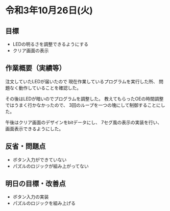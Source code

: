 # 令和3年10月26日(火)

## 目標
* LEDの明るさを調整できるようにする
* クリア画面の表示
## 作業概要（実績等）								
注文していたLEDが届いたので
現在作業しているプログラムを実行した所、
問題なく動作していることを確認した。

その後はLEDが暗いのでプログラムを調整した。
教えてもらったOEの時間調整ではうまく行かなかったので、
3回のループを一つの塊にして制御することにした。

午後はクリア画面のデザインをbitデータにし、
7セグ風の表示の実装を行い、
画面表示できるようにした。

## 反省・問題点	
* ボタン入力ができていない
* パズルのロジックが組み上がってない

## 明日の目標・改善点
* ボタン入力の実装
* パズルのロジックを組み上げる



